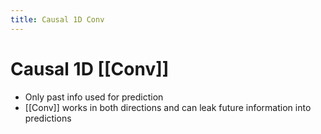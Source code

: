 ```yaml
---
title: Causal 1D Conv
---
```


# Causal 1D [[Conv]]
- Only past info used for prediction
- [[Conv]] works in both directions and can leak future information into predictions










































































